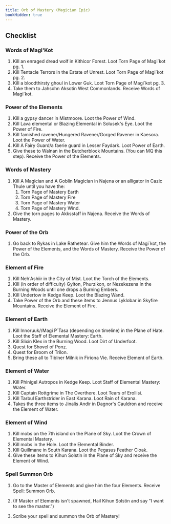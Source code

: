 ```yaml
---
title: Orb of Mastery (Magician Epic)
bookHidden: true
---
```


## Checklist

### Words of Magi'Kot

1. Kill an enraged dread wolf in Kithicor Forest. Loot Torn Page of Magi`kot pg. 1.
1. Kill Tentacle Terrors in the Estate of Unrest. Loot Torn Page of Magi`kot pg. 2.
1. Kill a bloodthirsty ghoul in Lower Guk. Loot Torn Page of Magi`kot pg. 3.
1. Take them to Jahsohn Aksotin West Commonlands. Receive Words of Magi`kot.

### Power of the Elements

1. Kill a gypsy dancer in Mistmoore. Loot the Power of Wind.
1. Kill Lava elemental or Blazing Elemental in Solusek's Eye. Loot the Power of Fire.
1. Kill famished ravener/Hungered Ravener/Gorged Ravener in Kaesora. Loot the Power of Water.
1. Kill A Fairy Guard/a faerie guard in Lesser Faydark. Loot Power of Earth.
1. Give these to Walnan in the Butcherblock Mountains. (You can MQ this step). Receive the Power of the Elements.

### Words of Mastery

1. Kill A Magician and A Goblin Magician in Najena or an alligator in Cazic Thule until you have the:
    1. Torn Page of Mastery Earth
    1. Torn Page of Mastery Fire
    1. Torn Page of Mastery Water
    1. Torn Page of Mastery Wind.
1. Give the torn pages to Akksstaff in Najena. Receive the Words of Mastery.

### Power of the Orb

1. Go back to Rykas in Lake Rathetear. Give him the Words of Magi`kot, the Power of the Elements, and the Words of Mastery. Receive the Power of the Orb.

### Element of Fire

1. Kill Neh'Ashiir in the City of Mist. Loot the Torch of the Elements.
1. Kill (in order of difficulty) Gylton, Phurzikon, or Nezekezena in the Burning Woods until one drops a Burning Embers.
1. Kill Undertow in Kedge Keep. Loot the Blazing Wand.
1. Take Power of the Orb and these items to Jennus Lyklobar in Skyfire Mountains. Receive the Element of Fire.

### Element of Earth

1. Kill Innoruuk//Magi P`Tasa (depending on timeline) in the Plane of Hate. Loot the Staff of Elemental Mastery: Earth.
1. Kill Slixin Klex in the Burning Wood. Loot Dirt of Underfoot.
1. Quest for Shovel of Ponz.
1. Quest for Broom of Trilon.
1. Bring these all to Tiblner Milnik in Firiona Vie. Receive Element of Earth.

### Element of Water

1. Kill Phinigel Autropos in Kedge Keep. Loot Staff of Elemental Mastery: Water.
1. Kill Captain Rottgrime in The Overthere. Loot Tears of Erollisi.
1. Kill Tarbul Earthstrider in East Karana. Loot Rain of Karana.
1. Takes the three items to Jinalis Andir in Dagnor's Cauldron and receive the Element of Water.

### Element of Wind

1. Kill mobs on the 7th island on the Plane of Sky. Loot the Crown of Elemental Mastery.
1. Kill mobs in the Hole. Loot the Elemental Binder.
1. Kill Quillmane in South Karana. Loot the Pegasus Feather Cloak.
1. Give these items to Kihun Solstin in the Plane of Sky and receive the Element of Wind.

### Spell Summon Orb

1. Go to the Master of Elements and give him the four Elements. Receive Spell: Summon Orb.

1. (If Master of Elements isn't spawned, Hail Kihun Solstin and say "I want to see the master.")

1. Scribe your spell and summon the Orb of Mastery!

